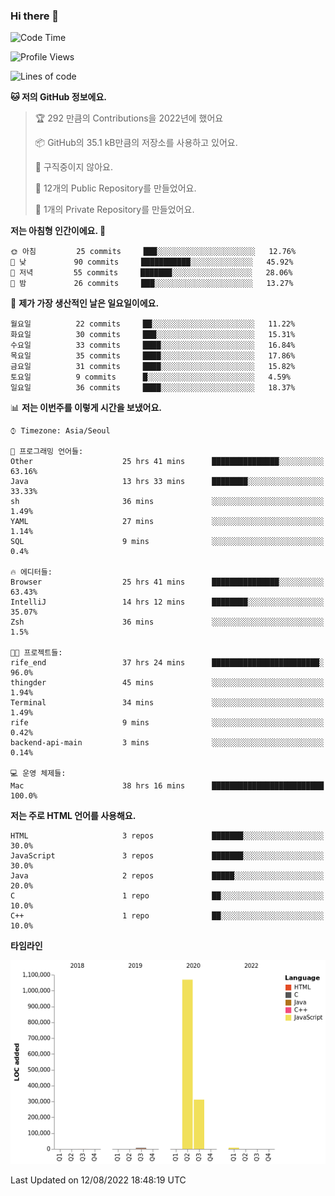 ### Hi there 👋

<!--
**otm0937/otm0937** is a ✨ _special_ ✨ repository because its `README.md` (this file) appears on your GitHub profile.

Here are some ideas to get you started:

- 🔭 I’m currently working on ...
- 🌱 I’m currently learning ...
- 👯 I’m looking to collaborate on ...
- 🤔 I’m looking for help with ...
- 💬 Ask me about ...
- 📫 How to reach me: ...
- 😄 Pronouns: ...
- ⚡ Fun fact: ...
-->

  <!--START_SECTION:waka-->
![Code Time](http://img.shields.io/badge/Code%20Time-0%20secs-blue)

![Profile Views](http://img.shields.io/badge/Profile%20Views-0-blue)

![Lines of code](https://img.shields.io/badge/%EC%A0%80%EB%8A%94%20%EC%97%AC%ED%83%9C%EA%B9%8C%EC%A7%80%20-1%20Million%20%EC%A4%84%EC%9D%98%20%EC%BD%94%EB%93%9C%EB%A5%BC%20%EC%9E%91%EC%84%B1%ED%96%88%EC%96%B4%EC%9A%94.-blue)

**🐱 저의 GitHub 정보에요.** 

> 🏆 292 만큼의 Contributions을 2022년에 했어요
 > 
> 📦 GitHub의 35.1 kB만큼의 저장소를 사용하고 있어요. 
 > 
> 🚫 구직중이지 않아요.
 > 
> 📜 12개의 Public Repository를 만들었어요. 
 > 
> 🔑 1개의 Private Repository를 만들었어요. 
 > 
**저는 아침형 인간이에요. 🐤** 

```text
🌞 아침         25 commits     ███░░░░░░░░░░░░░░░░░░░░░░   12.76% 
🌆 낮　         90 commits     ███████████░░░░░░░░░░░░░░   45.92% 
🌃 저녁         55 commits     ███████░░░░░░░░░░░░░░░░░░   28.06% 
🌙 밤　         26 commits     ███░░░░░░░░░░░░░░░░░░░░░░   13.27%

```
📅 **제가 가장 생산적인 날은 일요일이에요.** 

```text
월요일          22 commits     ██░░░░░░░░░░░░░░░░░░░░░░░   11.22% 
화요일          30 commits     ███░░░░░░░░░░░░░░░░░░░░░░   15.31% 
수요일          33 commits     ████░░░░░░░░░░░░░░░░░░░░░   16.84% 
목요일          35 commits     ████░░░░░░░░░░░░░░░░░░░░░   17.86% 
금요일          31 commits     ████░░░░░░░░░░░░░░░░░░░░░   15.82% 
토요일          9 commits      █░░░░░░░░░░░░░░░░░░░░░░░░   4.59% 
일요일          36 commits     ████░░░░░░░░░░░░░░░░░░░░░   18.37%

```


📊 **저는 이번주를 이렇게 시간을 보냈어요.** 

```text
⌚︎ Timezone: Asia/Seoul

💬 프로그래밍 언어들: 
Other                    25 hrs 41 mins      ███████████████░░░░░░░░░░   63.16% 
Java                     13 hrs 33 mins      ████████░░░░░░░░░░░░░░░░░   33.33% 
sh                       36 mins             ░░░░░░░░░░░░░░░░░░░░░░░░░   1.49% 
YAML                     27 mins             ░░░░░░░░░░░░░░░░░░░░░░░░░   1.14% 
SQL                      9 mins              ░░░░░░░░░░░░░░░░░░░░░░░░░   0.4%

🔥 에디터들: 
Browser                  25 hrs 41 mins      ███████████████░░░░░░░░░░   63.43% 
IntelliJ                 14 hrs 12 mins      ████████░░░░░░░░░░░░░░░░░   35.07% 
Zsh                      36 mins             ░░░░░░░░░░░░░░░░░░░░░░░░░   1.5%

🐱‍💻 프로젝트들: 
rife_end                 37 hrs 24 mins      ████████████████████████░   96.0% 
thingder                 45 mins             ░░░░░░░░░░░░░░░░░░░░░░░░░   1.94% 
Terminal                 34 mins             ░░░░░░░░░░░░░░░░░░░░░░░░░   1.49% 
rife                     9 mins              ░░░░░░░░░░░░░░░░░░░░░░░░░   0.42% 
backend-api-main         3 mins              ░░░░░░░░░░░░░░░░░░░░░░░░░   0.14%

💻 운영 체제들: 
Mac                      38 hrs 16 mins      █████████████████████████   100.0%

```

**저는 주로 HTML 언어를 사용해요.** 

```text
HTML                     3 repos             ███████░░░░░░░░░░░░░░░░░░   30.0% 
JavaScript               3 repos             ███████░░░░░░░░░░░░░░░░░░   30.0% 
Java                     2 repos             █████░░░░░░░░░░░░░░░░░░░░   20.0% 
C                        1 repo              ██░░░░░░░░░░░░░░░░░░░░░░░   10.0% 
C++                      1 repo              ██░░░░░░░░░░░░░░░░░░░░░░░   10.0%

```


**타임라인**

![Chart not found](https://raw.githubusercontent.com/otm0937/otm0937/main/charts/bar_graph.png) 


 Last Updated on 12/08/2022 18:48:19 UTC
<!--END_SECTION:waka-->
